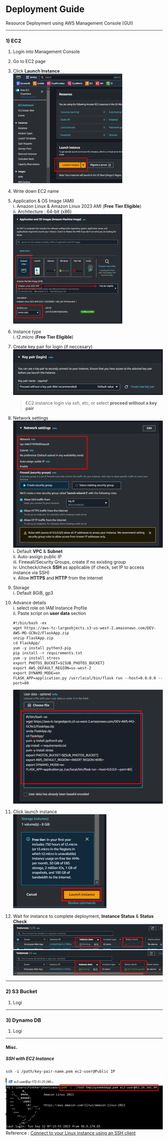 # Deployment Guide
Resource Deployment using AWS Management Console (GUI)

_________________

### 1) EC2
1. Login into Management Console
2. Go to EC2 page 
3. Click **Launch Instance**  
    <img src="Pictures/EC2/1. Launch Instance.png" width="350" height="350" alt="Launch Instance">

4. Write down EC2 name
5. Application & OS Image (AMI)  
   i. Amazon Linux & Amazon Linux 2023 AMI (**Free Tier Eligible**)  
   ii. Architecture : 64-bit (x86)  
   <img src="Pictures/EC2/2. AMI.png" width="350" height="350" alt="AMI">

6. Instance type
   <br>i. t2.micro (**Free Tier Eligible**)  
7. Create key pair for login (if neccesary) <br>
    ![Key Pair](<Pictures/EC2/3. Key Pair.png>)
    > EC2 instance login via *ssh*, etc, or select **proceed without a key pair**

8. Network settings <br>
   ![Network settings](<Pictures/EC2/4. Network settings.png>) <br>
   i. Default **VPC** & **Subnet** <br>
   ii. Auto-assign public IP <br>
   iii. Firewall/Security Groups, create if no existing group <br>
   iv. Uncheck/check **SSH** as applicable (if check, set IP to access instance via SSH) <br>
   v. Allow **HTTPS** and **HTTP** from the internet <br>
9. Storage <br>
   i. Default 8GiB, gp3
10. Advance details <br>
    i. select role on IAM Instance Profile <br>
    ii. Paste script on **user data** section <br>
    ```
    #!/bin/bash -ex    
    wget https://aws-tc-largeobjects.s3-us-west-2.amazonaws.com/DEV-AWS-MO-GCNv2/FlaskApp.zip    
    unzip FlaskApp.zip    
    cd FlaskApp/    
    yum -y install python3-pip    
    pip install -r requirements.txt    
    yum -y install stress    
    export PHOTOS_BUCKET=${SUB_PHOTOS_BUCKET}    
    export AWS_DEFAULT_REGION=us-west-2    
    export DYNAMO_MODE=on    
    FLASK_APP=application.py /usr/local/bin/flask run --host=0.0.0.0 --port=80 
    ```
    ![User Data Script](<Pictures/EC2/5. User Data.png>)

11. Click launch instance
    <br>![Launch](<Pictures/EC2/8. Launch Instance.png>)

12. Wait for instance to complete deployment, **Instance Status** & **Status Check**
    ![Instance (Pending)](<Pictures/EC2/6. Instance Status.png>)
    ![Instance (Complete)](<Pictures/EC2/7. Instance Status (Complete).png>)


_________________

### 2) S3 Bucket
1. Logi

_________________

### 3) Dynamo DB
1. Logi


_________________

#### Misc.

##### SSH with EC2 Instance
```
ssh -i /path/key-pair-name.pem ec2-user@Public IP
```
![SSH](<Pictures/Misc./1. SSH.png>) <br>
Reference : [Connect to your Linux instance using an SSH client](https://docs.aws.amazon.com/AWSEC2/latest/UserGuide/connect-linux-inst-ssh.html)


 